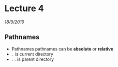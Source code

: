 # Lecture 4

*18/9/2019*

## Pathnames
- Pathnames pathnames can be **absolute** or **relative**
- `.` is current directory
- `..` is parent directory

